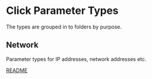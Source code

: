 # Click Parameter Types

The types are grouped in to folders by purpose.

## Network

Parameter types for IP addresses, network addresses etc.

[README](network/README.md)

